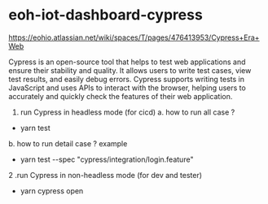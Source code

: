# eoh-iot-dashboard-cypress
https://eohio.atlassian.net/wiki/spaces/T/pages/476413953/Cypress+Era+Web

Cypress is an open-source tool that helps to test web applications and ensure their stability and quality. It allows users to write test cases, view test results, and easily debug errors. Cypress supports writing tests in JavaScript and uses APIs to interact with the browser, helping users to accurately and quickly check the features of their web application.


1. run Cypress in headless mode (for cicd)
a. how to run all case ?

- yarn test 

b. how to run detail case ?
example

- yarn test --spec "cypress/integration/login.feature"


2 .run Cypress in non-headless mode (for dev and tester)

- yarn cypress open

